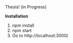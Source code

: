 Thesis! (in Progress)

**Installation**

1. npm install
2. npm start
3. Go to http://localhost:3000/